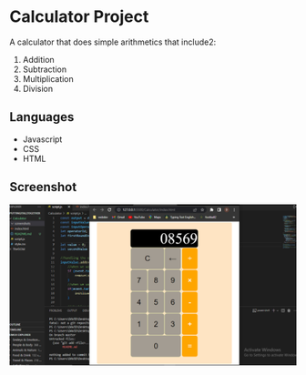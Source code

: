 # Calculator Project
A calculator that does simple arithmetics that include2️:
1. Addition
2. Subtraction
3. Multiplication
4. Division

## Languages
* Javascript
* CSS
* HTML

## Screenshot
![Screenshot](https://github.com/DevitoDbug/Calculator/blob/master/screenshots/screenshot-calc.jpg?raw=true)